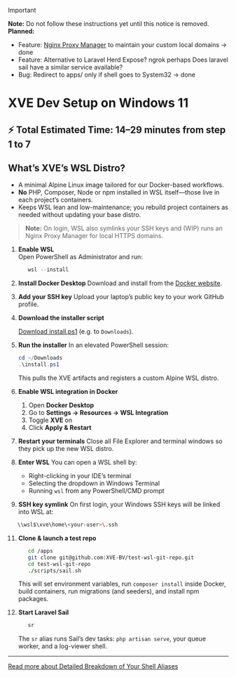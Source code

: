 > [!IMPORTANT]
> **Note:** Do not follow these instructions yet until this notice is removed.<br>
> **Planned:**
> - Feature: [Nginx Proxy Manager](https://nginxproxymanager.com/) to maintain your custom local domains -> done
> - Feature: Alternative to Laravel Herd Expose? ngrok perhaps Does laravel sail have a similar service available?
> - Bug: Redirect to apps/ only if shell goes to System32 -> done

# XVE Dev Setup on Windows 11

## ⚡ Total Estimated Time: 14–29 minutes from step 1 to 7


## What’s XVE’s WSL Distro?

* A minimal Alpine Linux image tailored for our Docker-based workflows.
* **No** PHP, Composer, Node or npm installed in WSL itself—those live in each project’s containers.
* Keeps WSL lean and low-maintenance; you rebuild project containers as needed without updating your base distro.

> **Note:** On login, WSL also symlinks your SSH keys and (WIP) runs an Nginx Proxy Manager for local HTTPS domains.


1. **Enable WSL**  
   Open PowerShell as Administrator and run:

   ```powershell
      wsl --install
   ````

2. **Install Docker Desktop**
   Download and install from the [Docker website](https://www.docker.com/).

3. **Add your SSH key**
   Upload your laptop’s public key to your work GitHub profile.

4. **Download the installer script**
 
   <a href="https://raw.githubusercontent.com/jonasvanderhaegen-xve/windows-powershell-wsl-distro-importer/main/install.ps1" download>Download install.ps1</a> (e.g. to `Downloads`).


6. **Run the installer**
   In an elevated PowerShell session:

   ```powershell
   cd ~/Downloads
   .\install.ps1
   ```

   This pulls the XVE artifacts and registers a custom Alpine WSL distro.

7. **Enable WSL integration in Docker**

   1. Open **Docker Desktop**
   2. Go to **Settings → Resources → WSL Integration**
   3. Toggle **XVE** on
   4. Click **Apply & Restart**

8. **Restart your terminals**
   Close all File Explorer and terminal windows so they pick up the new WSL distro.

9. **Enter WSL**
   You can open a WSL shell by:

   * Right-clicking in your IDE’s terminal
   * Selecting the dropdown in Windows Terminal
   * Running `wsl` from any PowerShell/CMD prompt

10. **SSH key symlink**
   On first login, your Windows SSH keys will be linked into WSL at:

   ```bash
      \\wsl$\xve\home\<your-user>\.ssh
   ```

11. **Clone & launch a test repo**

    ```bash
       cd /apps
       git clone git@github.com:XVE-BV/test-wsl-git-repo.git
       cd test-wsl-git-repo
       ./scripts/sail.sh
    ```

    This will set environment variables, run `composer install` inside Docker, build containers, run migrations (and seeders), and install npm packages.

12. **Start Laravel Sail**

    ```bash
       sr
    ```

    The `sr` alias runs Sail’s dev tasks: `php artisan serve`, your queue worker, and a log-viewer shell.

---

[Read more about Detailed Breakdown of Your Shell Aliases](ALIASES.md)

